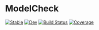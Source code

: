 # ModelCheck

[![Stable](https://img.shields.io/badge/docs-stable-blue.svg)](https://guysutton.github.io/ModelCheck.jl/stable)
[![Dev](https://img.shields.io/badge/docs-dev-blue.svg)](https://guysutton.github.io/ModelCheck.jl/dev)
[![Build Status](https://github.com/guysutton/ModelCheck.jl/workflows/CI/badge.svg)](https://github.com/guysutton/ModelCheck.jl/actions)
[![Coverage](https://codecov.io/gh/guysutton/ModelCheck.jl/branch/master/graph/badge.svg)](https://codecov.io/gh/guysutton/ModelCheck.jl)
